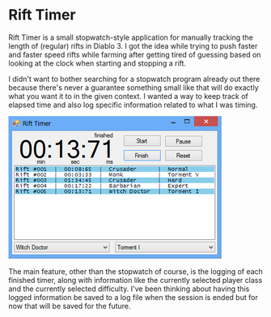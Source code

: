# Rift Timer

Rift Timer is a small stopwatch-style application for manually tracking
the length of (regular) rifts in Diablo 3. I got the idea while trying to
push faster and faster speed rifts while farming after getting tired of
guessing based on looking at the clock when starting and stopping a rift.

I didn't want to bother searching for a stopwatch program already out there
because there's never a guarantee something small like that will do exactly
what you want it to in the given context. I wanted a way to keep track of
elapsed time and also log specific information related to what I was timing.

<p><align="center"><img src="_res/example.png"/></align></p>

The main feature, other than the stopwatch of course, is the logging of each
finished timer, along with information like the currently selected player
class and the currently selected difficulty. I've been thinking about having
this logged information be saved to a log file when the session is ended but
for now that will be saved for the future.